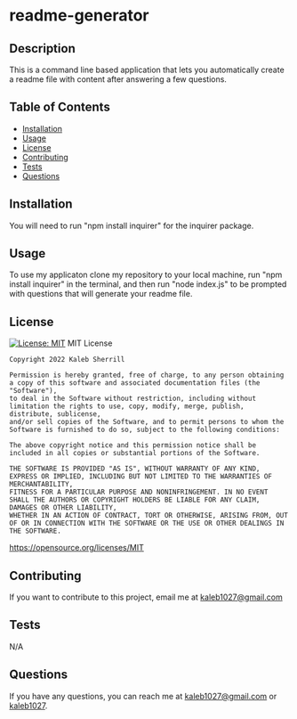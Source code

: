 # readme-generator
  
  
  ## Description

  This is a command line based application that lets you automatically create a readme file with content after answering a few questions.

  ## Table of Contents
  - [Installation](#installation)
  - [Usage](#usage)
  - [License](#license)
  - [Contributing](#contributing)
  - [Tests](#tests)
  - [Questions](#questions)

  
  ## Installation 

  You will need to run "npm install inquirer" for the inquirer package.

  ## Usage

  To use my applicaton clone my repository to your local machine, run "npm install inquirer" in the terminal, and then run "node index.js" to be prompted with questions that will generate your readme file.

  ## License
  [![License: MIT](https://img.shields.io/badge/License-MIT-yellow.svg)](https://opensource.org/licenses/MIT)
  MIT License


    Copyright 2022 Kaleb Sherrill

    Permission is hereby granted, free of charge, to any person obtaining a copy of this software and associated documentation files (the "Software"),
    to deal in the Software without restriction, including without limitation the rights to use, copy, modify, merge, publish, distribute, sublicense,
    and/or sell copies of the Software, and to permit persons to whom the Software is furnished to do so, subject to the following conditions:

    The above copyright notice and this permission notice shall be included in all copies or substantial portions of the Software.

    THE SOFTWARE IS PROVIDED "AS IS", WITHOUT WARRANTY OF ANY KIND, EXPRESS OR IMPLIED, INCLUDING BUT NOT LIMITED TO THE WARRANTIES OF MERCHANTABILITY,
    FITNESS FOR A PARTICULAR PURPOSE AND NONINFRINGEMENT. IN NO EVENT SHALL THE AUTHORS OR COPYRIGHT HOLDERS BE LIABLE FOR ANY CLAIM, DAMAGES OR OTHER LIABILITY,
    WHETHER IN AN ACTION OF CONTRACT, TORT OR OTHERWISE, ARISING FROM, OUT OF OR IN CONNECTION WITH THE SOFTWARE OR THE USE OR OTHER DEALINGS IN THE SOFTWARE.


  https://opensource.org/licenses/MIT

  ## Contributing

  If you want to contribute to this project, email me at kaleb1027@gmail.com

  ## Tests
  N/A

  ## Questions
  If you have any questions, you can reach me at kaleb1027@gmail.com or [kaleb1027]("https://github.com/kaleb1027").
